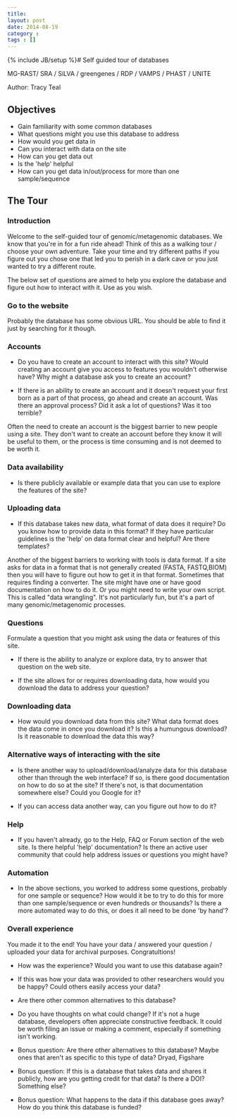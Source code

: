 ```yaml
---
title:
layout: post
date: 2014-08-19
category : 
tags : []
---
```

{% include JB/setup %}# Self guided tour of databases

MG-RAST/ SRA / SiLVA / greengenes / RDP / VAMPS / PHAST / UNITE

Author: Tracy Teal

## Objectives

- Gain familiarity with some common databases
- What questions might you use this database to address
- How would you get data in
- Can you interact with data on the site
- How can you get data out
- Is the 'help' helpful
- How can you get data in/out/process for more than one sample/sequence

## The Tour

### Introduction

Welcome to the self-guided tour of genomic/metagenomic databases. We know
that you're in for a fun ride ahead! Think of this as a walking tour / choose
your own adventure. Take your time and try different paths if you figure
out you chose one that led you to perish in a dark cave or you just
wanted to try a different route.

The below set of questions are aimed to help you explore the database
and figure out how to interact with it. Use as you wish.

### Go to the website

Probably the database has some obvious URL. You should be able to find it
just by searching for it though.

### Accounts

- Do you have to create an account to interact with this site? Would creating
an account give you access to features you wouldn't otherwise have? Why might
a database ask you to create an account?

- If there is an ability to create an account and it doesn't request your first
born as a part of that process, go ahead and create an account. Was there
an approval process? Did it ask a lot of questions? Was it too terrible?

Often the need to create an account is the biggest barrier to new people using
a site. They don't want to create an account before they know it will be useful
to them, or the process is time consuming and is not deemed to be worth it.

### Data availability

- Is there publicly available or example data that you can use to explore the
features of the site?

### Uploading data

- If this database takes new data, what format of data does it require? Do
you know how to provide data in this format? If they have particular guidelines
is the 'help' on data format clear and helpful? Are there templates?

Another of the biggest barriers to working with tools is data format. If a
site asks for data in a format that is not generally created (FASTA, FASTQ,BIOM)
then you will have to figure out how to get it in that format. Sometimes that
requires finding a converter. The site might have one or have good documentation
on how to do it. Or you might need to write your own script. This is
called "data wrangling". It's not particularly fun, but it's a part of
many genomic/metagenomic processes.


### Questions

Formulate a question that you might ask using the data or features of
this site.

- If there is the ability to analyze or explore data, try to
answer that question on the web site.

- If the site allows for or requires downloading data, how would you download
the data to address your question?

### Downloading data

- How would you download data from this site? What data format does
the data come in once you download it? Is this a humungous download?
Is it reasonable to download the data this way?

### Alternative ways of interacting with the site

- Is there another way to upload/download/analyze data for this database
other than through the web interface? If so, is there good documentation
on how to do so at the site? If there's not, is that documentation
somewhere else? Could you Google for it?

- If you can access data another way, can you figure out how to do it?

### Help

- If you haven't already, go to the Help, FAQ or Forum section of the web
site. Is there helpful 'help' documentation? Is there an active user
community that could help address issues or questions you might have?

### Automation

- In the above sections, you worked to address some questions, probably
for one sample or sequence? How would it be to try to do this for more
than one sample/sequence or even hundreds or thousands? Is there a more
automated way to do this, or does it all need to be done 'by hand'?

### Overall experience

You made it to the end! You have your data / answered your question / uploaded
your data for archival purposes. Congratultions!

- How was the experience? Would you want to use this database again?

- If this was how your data was provided to other researchers would you
be happy? Could others easily access your data?

- Are there other common alternatives to this database?

- Do you have thoughts on what could change? If it's not a huge database,
developers often appreciate constructive feedback. It could be worth
filing an issue or making a comment, especially if something isn't working.

- Bonus question: Are there other alternatives to this database? Maybe ones
that aren't as specific to this type of data? Dryad, Figshare

- Bonus question: If this is a database that takes data and shares it
publicly, how are you getting credit for that data? Is there a DOI? Something
else?

- Bonus question: What happens to the data if this database goes away? How
do you think this database is funded?
